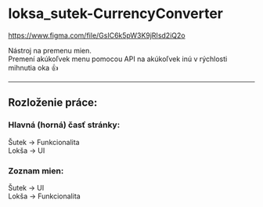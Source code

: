 # loksa_sutek-CurrencyConverter

https://www.figma.com/file/GsIC6k5pW3K9jRIsd2iQ2o

Nástroj na premenu mien.<br>
Premení akúkoľvek menu pomocou API na akúkoľvek inú v rýchlosti mihnutia oka 👍
<hr>
<h2>Rozloženie práce:</h2>

<h3>Hlavná (horná) časť stránky:</h3>
Šutek -> Funkcionalita<br>
Lokša -> UI

<h3>Zoznam mien:</h3>
Šutek -> UI<br>
Lokša -> Funkcionalita



